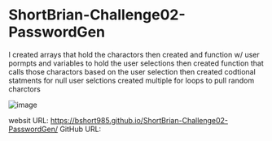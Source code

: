 # ShortBrian-Challenge02-PasswordGen

I created arrays that hold the charactors 
then created and function w/ user pormpts and variables to hold the user selections
then created function that calls those charactors based on the user selection
then created codtional statments for null user selctions 
created multiple for loops to pull random charctors

![image](https://user-images.githubusercontent.com/97572888/156225020-54012286-1b16-4bd0-9c51-13c216e67fa9.png)


websit URL: https://bshort985.github.io/ShortBrian-Challenge02-PasswordGen/
GitHub URL: 
